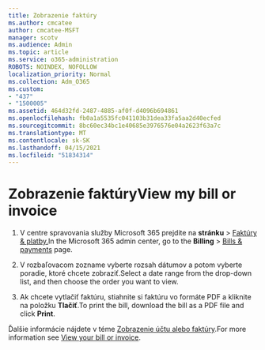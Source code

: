 ```yaml
---
title: Zobrazenie faktúry
ms.author: cmcatee
author: cmcatee-MSFT
manager: scotv
ms.audience: Admin
ms.topic: article
ms.service: o365-administration
ROBOTS: NOINDEX, NOFOLLOW
localization_priority: Normal
ms.collection: Adm_O365
ms.custom:
- "437"
- "1500005"
ms.assetid: 464d32fd-2487-4885-af0f-d4096b694861
ms.openlocfilehash: fb0a1a5535fc041103b31dea33fa5aa2d40ecfed
ms.sourcegitcommit: 8bc60ec34bc1e40685e3976576e04a2623f63a7c
ms.translationtype: MT
ms.contentlocale: sk-SK
ms.lasthandoff: 04/15/2021
ms.locfileid: "51834314"
---
```

# <a name="view-my-bill-or-invoice"></a><span data-ttu-id="61307-102">Zobrazenie faktúry</span><span class="sxs-lookup"><span data-stu-id="61307-102">View my bill or invoice</span></span>

1. <span data-ttu-id="61307-103">V centre spravovania služby Microsoft 365 prejdite na **stránku** \> [Faktúry & platby.](https://go.microsoft.com/fwlink/p/?linkid=848039)</span><span class="sxs-lookup"><span data-stu-id="61307-103">In the Microsoft 365 admin center, go to the **Billing** \> [Bills & payments](https://go.microsoft.com/fwlink/p/?linkid=848039) page.</span></span>

2. <span data-ttu-id="61307-104">V rozbaľovacom zozname vyberte rozsah dátumov a potom vyberte poradie, ktoré chcete zobraziť.</span><span class="sxs-lookup"><span data-stu-id="61307-104">Select a date range from the drop-down list, and then choose the order you want to view.</span></span>

3. <span data-ttu-id="61307-105">Ak chcete vytlačiť faktúru, stiahnite si faktúru vo formáte PDF a kliknite na položku **Tlačiť**.</span><span class="sxs-lookup"><span data-stu-id="61307-105">To print the bill, download the bill as a PDF file and click **Print**.</span></span>

<span data-ttu-id="61307-106">Ďalšie informácie nájdete v téme [Zobrazenie účtu alebo faktúry](https://docs.microsoft.com/microsoft-365/commerce/billing-and-payments/view-your-bill-or-invoice).</span><span class="sxs-lookup"><span data-stu-id="61307-106">For more information see [View your bill or invoice](https://docs.microsoft.com/microsoft-365/commerce/billing-and-payments/view-your-bill-or-invoice).</span></span>
